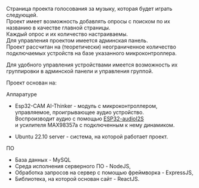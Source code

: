 Страница проекта голосования за музыку, которая будет играть следующей.  
Проект имеет возможность добавлять опросы с поиском по их названию в качестве главной страницы.  
Каждый опрос и их количество настраиваемы.  
Для управления проектом имеется админская панель.  
Проект рассчитан на (теоретически) неограниченное количество 
подключаемых устройств на базе указанного микроконтроллера.

Для удобного управления устройствами имеется возможность их
группировки в админской панели и управления группой.

Проект основан на: 

Аппаратуре  

* Esp32-CAM AI-Thinker - модуль с микроконтроллером, управляемое, проигрывающее аудио устройство.  
Воспроизводит аудио с помощью [ESP32-audioI2S](https://github.com/schreibfaul1/ESP32-audioI2S)  
и усилителя MAX98357a с подключенным к нему динамиком.

* Ubuntu 22.10 server - система, на которой работает проект.  

ПО  

* База данных - MySQL  
* Среда исполнения серверного ПО - NodeJS,  
* Обработка запросов на сервер с помощью фреймворка - ExpressJS,  
* Библиотека, на которой основан сайт - ReactJS.

